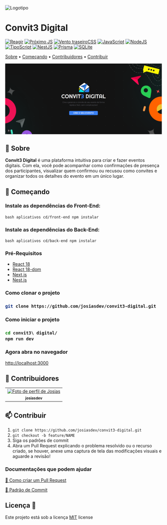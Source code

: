<div alinhar="centro">
  <img src="./apps/front-end/público/logo.svg" alt="Logotipo" largura="50" alta="50">
  <h1>Convit3 Digital</h1>
</div>

[![Reagir](https://img.shields.io/badge/react-%2320232a.svg?style=for-the-badge&logo=react&logoColor=%2361DAFB)](https://react.dev)
[![Próximo JS](https://img.shields.io/badge/Next-black?style=for-the-badge&logo=next.js&logoColor=white)](https://nextjs.org)
[![Vento traseiroCSS](https://img.shields.io/badge/tailwindcss-%2338B2AC.svg?style=for-the-badge&logo=tailwind-css&logoColor=white)](https://tailwindcss.com)
[![JavaScript](https://img.shields.io/badge/javascript-%23323330.svg?style=for-the-badge&logo=javascript&logoColor=%23F7DF1E)](https://developer.mozilla.org/pt-BR/docs/Web/JavaScript)
[![NodeJS](https://img.shields.io/badge/node.js-6DA55F?style=for-the-badge&logo=node.js&logoColor=white)](https://nodejs.org/pt)
[![TipoScript](https://img.shields.io/badge/typescript-%23007ACC.svg?style=for-the-badge&logo=typescript&logoColor=white)](https://www.typescriptlang.org)
[![NestJS](https://img.shields.io/badge/nestjs-%23E0234E.svg?style=for-the-badge&logo=nestjs&logoColor=white)](https://nestjs.com)
[![Prisma](https://img.shields.io/badge/Prisma-3982CE?style=for-the-badge&logo=Prisma&logoColor=white)](https://www.prisma.io)
[![SQLite](https://img.shields.io/badge/sqlite-%2307405e.svg?style=for-the-badge&logo=sqlite&logoColor=white)](https://www.sqlite.org)


<p alinhar="centro">
 <a href="#about">Sobre</a> • 
 <a href="#started">Começando</a> • 
  <a href="#colab">Contribuidores</a> •
 <a href="#contribute">Contribuir</a>
</p>

<p alinhar="centro">
    <img src="./icones/home.png" alt="Exemplo de imagem" largura="1280px">
</p>

<h2 ue="sobre">📌 Sobre</h2>
<b>Convit3 Digital</b> é uma plataforma intuitiva para criar e fazer eventos digitais. Com ela, você pode acompanhar como confirmações de presença dos participantes, visualizar quem confirmou ou recusou como convites e organizar todos os detalhes do evento em um único lugar.

<h2 ue="iniciado">🚀 Começando</h2>

### Instale as dependências do Front-End:
`bash
aplicativos cd/front-end
npm instalar
`

### Instale as dependências do Back-End:
`bash
aplicativos cd/back-end
npm instalar
`


<h3>Pré-Requisitos</h3>

- [React 18](https://react.dev)
- [React 18-dom](https://react.dev)
- [Next.js](https://nextjs.org)
- [Nest.js](https://nestjs.com)


<h3>Como clonar o projeto<h3>

```bash
git clone https://github.com/josiasdev/convit3-digital.git
```

<h3>Como iniciar o projeto<h3>

```bash
cd convit3\ digital/
npm run dev
```

<h3>Agora abra no navegador</h3>

[http://localhost:3000](http://localhost:3000)

<h2 id="colab">🤝 Contribuidores</h2>

<table>
<tr>
<td align="center">
      <a href="https://github.com/josiasdev">
        <img src="https://avatars.githubusercontent.com/u/71450649?v=4" width="100px" alt="Foto de perfil de Josias"/>
        <br>
        <sub>
          <b>josiasdev</b>
        </sub>
      </a>
    </td>
    </tr>
</table>


<h2 id="contribute">📫 Contribuir</h2>


1. `git clone https://github.com/josiasdev/convit3-digital.git`
2. `git checkout -b feature/NAME`
3. Siga os padrões de commit
4. Abra um Pull Request explicando o problema resolvido ou o recurso criado, se houver, anexe uma captura de tela das modificações visuais e aguarde a revisão!

<h3>Documentações que podem ajudar</h3>

[📝 Como criar um Pull Request](https://www.atlassian.com/br/git/tutorials/making-a-pull-request)

[💾 Padrão de Commit](https://gist.github.com/joshbuchea/6f47e86d2510bce28f8e7f42ae84c716)


<h2 id="license">Licença  📃 </h2>

Este projeto está sob a licença [MIT](LICENSE) license